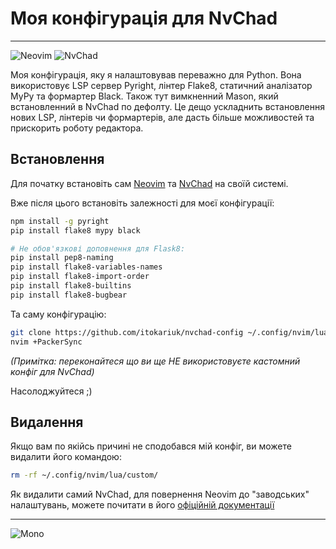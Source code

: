 # Моя конфігурація для NvChad

---

![Neovim](https://img.shields.io/badge/Neovim-0.8.3-blue?style=flat-square&logo=Neovim)
![NvChad](https://img.shields.io/badge/NvChad-1.0-blue?style=flat-square&logo=gnu-bash)

Моя конфігурація, яку я налаштовував переважно для Python. Вона використовує LSP сервер Pyright, лінтер Flake8, статичний аналізатор MyPy та формартер Black. Також тут вимкненний Mason, який встановленний в NvChad по дефолту. Це дещо ускладнить встановлення нових LSP, лінтерів чи формартерів, але дасть більше можливостей та прискорить роботу редактора.


## Встановлення

Для початку встановіть сам [Neovim](https://github.com/neovim/neovim/wiki/Installing-Neovim) та [NvChad](https://nvchad.com/quickstart/install) на своїй системі.

Вже після цього встановіть залежності для моєї конфігурації:

```bash
npm install -g pyright
pip install flake8 mypy black
```

```bash
# Не обов'язкові доповнення для Flask8:
pip install pep8-naming
pip install flake8-variables-names
pip install flake8-import-order
pip install flake8-builtins
pip install flake8-bugbear
```
Та саму конфігурацію:

```bash
git clone https://github.com/itokariuk/nvchad-config ~/.config/nvim/lua/custom
nvim +PackerSync
```
_(Примітка: переконайтеся що ви ще НЕ використовуєте кастомний конфіг для NvChad)_

Насолоджуйтеся ;)

## Видалення

Якщо вам по якійсь причині не сподобався мій конфіг, ви можете видалити його командою:

```bash
rm -rf ~/.config/nvim/lua/custom/
```

Як видалити самий NvChad, для повернення Neovim до "заводських" налаштувань, можете почитати в його [офіційній документації](https://nvchad.com/quickstart/install#uninstall)


---


![[Mono](https://img.shields.io/badge/Підтримай-копійкою-blue?style=flat-square&logo=gnu-bash)](https://send.monobank.ua/jar/4qQYWZQvK3)
